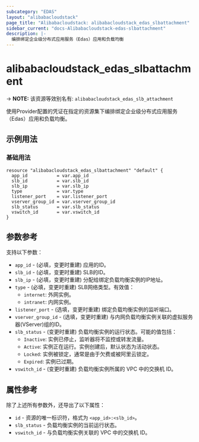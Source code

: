 ```yaml
---
subcategory: "EDAS"
layout: "alibabacloudstack"
page_title: "Alibabacloudstack: alibabacloudstack_edas_slbattachment"
sidebar_current: "docs-Alibabacloudstack-edas-slbattachment"
description: |- 
  编排绑定企业级分布式应用服务（Edas）应用和负载均衡
---
```


# alibabacloudstack_edas_slbattachment
-> **NOTE:** 该资源等效别名有: `alibabacloudstack_edas_slb_attachment`

使用Provider配置的凭证在指定的资源集下编排绑定企业级分布式应用服务（Edas）应用和负载均衡。

## 示例用法

### 基础用法

```hcl
resource "alibabacloudstack_edas_slbattachment" "default" {
  app_id           = var.app_id
  slb_id           = var.slb_id
  slb_ip           = var.slb_ip
  type             = var.type
  listener_port    = var.listener_port
  vserver_group_id = var.vserver_group_id
  slb_status       = var.slb_status
  vswitch_id       = var.vswitch_id
}
```

## 参数参考

支持以下参数：

* `app_id` - (必填，变更时重建) 应用的ID。
* `slb_id` - (必填，变更时重建) SLB的ID。
* `slb_ip` - (必填，变更时重建) 分配给绑定负载均衡实例的IP地址。
* `type` - (必填，变更时重建) SLB网络类型。有效值：
  * `internet`: 外网实例。
  * `intranet`: 内网实例。
* `listener_port` - (选填，变更时重建) 绑定负载均衡实例的监听端口。
* `vserver_group_id` - (选填，变更时重建) 与内网负载均衡实例关联的虚拟服务器(VServer)组的ID。
* `slb_status` - (变更时重建) 负载均衡实例的运行状态。可能的值包括：
  * `Inactive`: 实例已停止，监听器将不监控或转发流量。
  * `Active`: 实例正在运行。实例创建后，默认状态为活动状态。
  * `Locked`: 实例被锁定，通常是由于欠费或被阿里云锁定。
  * `Expired`: 实例已过期。
* `vswitch_id` - (变更时重建) 负载均衡实例所属的 VPC 中的交换机 ID。

## 属性参考

除了上述所有参数外，还导出了以下属性：

* `id` - 资源的唯一标识符，格式为 `<app_id>:<slb_id>`。
* `slb_status` - 负载均衡实例的当前运行状态。
* `vswitch_id` - 与负载均衡实例关联的 VPC 中的交换机 ID。